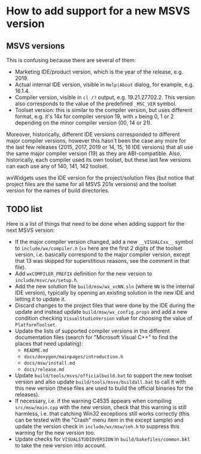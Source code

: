 How to add support for a new MSVS version
=========================================

MSVS versions
-------------

This is confusing because there are several of them:

- Marketing IDE/product version, which is the year of the release, e.g. 2019.
- Actual internal IDE version, visible in `Help|About` dialog, for example,
  e.g. 16.1.4.
- Compiler version, visible in `cl /?` output, e.g. 19.21.27702.2. This version
  also corresponds to the value of the predefined `_MSC_VER` symbol.
- Toolset version: this is similar to the compiler version, but uses different
  format, e.g. it's 14x for compiler version 19, with `x` being 0, 1 or 2
  depending on the minor compiler version (00, 14 or 21).

Moreover, historically, different IDE versions corresponded to different major
compiler versions, however this hasn't been the case any more for the last few
releases (2015, 2017, 2019 or 14, 15, 16 IDE versions) that all use the same
major compiler version (19) as they are ABI-compatible. Also, historically,
each compiler used its own toolset, but these last few versions can each use
any of 140, 141, 142 toolset.

wxWidgets uses the IDE version for the project/solution files (but notice that
project files are the same for all MSVS 201x versions) and the toolset version
for the names of build directories.


TODO list
---------

Here is a list of things that need to be done when adding support for the next
MSVS version:

- If the major compiler version changed, add a new `__VISUALCxx__` symbol to
  `include/wx/compiler.h` (`xx` here are the first 2 digits of the toolset
  version, i.e. basically correspond to the major compiler version, except
  that 13 was skipped for superstitious reasons, see the comment in that file).
- Add `wxCOMPILER_PREFIX` definition for the new version to
  `include/msvc/wx/setup.h`.
- Add the new solution file `build/msw/wx_vcNN.sln` (where `NN` is the internal
  IDE version), typically by opening an existing solution in the new IDE and
  letting it to update it.
- Discard changes to the project files that were done by the IDE during the
  update and instead update `build/msw/wx_config.props` and add a new condition
  checking `VisualStudioVersion` value for choosing the value of
  `PlatformToolset`.
- Update the lists of supported compiler versions in the different
  documentation files (search for "Microsoft Visual C++" to find the places
  that need updating):
  - `README.md`
  - `docs/doxygen/mainpages/introduction.h`
  - `docs/msw/install.md`
  - `docs/release.md`
- Update `build/tools/msvs/officialbuild.bat` to support the new toolset version
  and also update `build/tools/msvs/buildall.bat` to call it with this new version
  (these files are used to build the official binaries for the releases).
- If necessary, i.e. if the warning C4535 appears when compiling
  `src/msw/main.cpp` with the new version, check that this warning is still
  harmless, i.e. that catching Win32 exceptions still works correctly (this
  can be tested with the "Crash" menu item in the except sample) and  update
  the version check in `include/wx/msw/seh.h` to suppress this warning for the
  new version too.
- Update checks for `VISUALSTUDIOVERSION` in `build/bakefiles/common.bkl` to
  take the new version into account.

